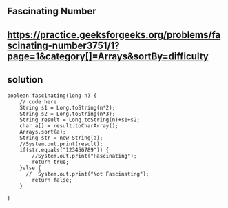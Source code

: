 ## Fascinating Number

## https://practice.geeksforgeeks.org/problems/fascinating-number3751/1?page=1&category[]=Arrays&sortBy=difficulty

## solution

    boolean fascinating(long n) {
        // code here
        String s1 = Long.toString(n*2);
        String s2 = Long.toString(n*3);
        String result = Long.toString(n)+s1+s2;
        char a[] = result.toCharArray();
        Arrays.sort(a);
        String str = new String(a);
        //System.out.print(result);
        if(str.equals("123456789")) {
            //System.out.print("Fascinating");
            return true;
        }else {
          //  System.out.print("Not Fascinating");
            return false;
        }
        
    }